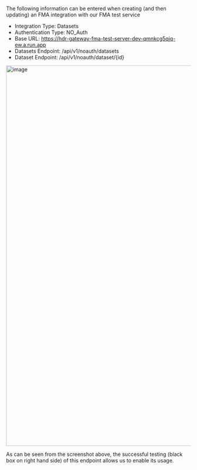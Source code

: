The following information can be entered when creating (and then updating) an FMA integration with our FMA test service

-   Integration Type: Datasets
-   Authentication Type: NO_Auth
-   Base URL: https://hdr-gateway-fma-test-server-dev-qmnkcg5qjq-ew.a.run.app
-   Datasets Endpoint: /api/v1/noauth/datasets
-   Dataset Endpoint: /api/v1/noauth/dataset/{id}

<img width="1036" alt="image" src="https://github.com/HDRUK/gateway-2-integrations-testing/assets/69473770/5945e019-c6e3-4da7-843a-ce46309940f5">

As can be seen from the screenshot above, the successful testing (black box on right hand side) of this endpoint allows us to enable its usage.
